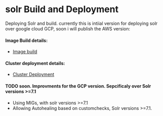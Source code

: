 # solr Build and Deployment
Deploying Solr and build. currently this is intiial version for deploying solr over google cloud GCP, soon i will publish the AWS version:

#### Image Build details:
* [Image build](ImageBuild.md)

#### Cluster deployment details:
* [Cluster Deployment](SolrCluster.md)

####  TODO soon. Improvments for the GCP version. Sepcificaly over Solr versions >=7.1
* Using MIGs, with solr versions >=7.1
* Allowing Autohealing based on customchecks, Solr versions >=7.1.
